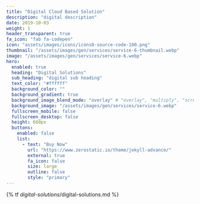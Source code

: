 ```yaml
---
title: "Digital Cloud Based Solution"
description: "digital description"
date: 2019-10-03
weight: 1
header_transparent: true
fa_icon: "fab fa-codepen"
icon: "assets/images/icons/icons8-source-code-100.png"
thumbnail: "/assets/images/gen/services/service-6-thumbnail.webp"
image: "/assets/images/gen/services/service-6.webp"
hero:
  enabled: true
  heading: "Digital Solutions"
  sub_heading: "digital sub heading"
  text_color: "#ffffff"
  background_color: ""
  background_gradient: true
  background_image_blend_mode: "overlay" # "overlay", "multiply", "screen"
  background_image: "/assets/images/gen/services/service-6.webp"
  fullscreen_mobile: false
  fullscreen_desktop: false
  height: 660px
  buttons:
    enabled: false
    list:
      - text: "Buy Now"
        url: "https://www.zerostatic.io/theme/jekyll-advance/"
        external: true
        fa_icon: false
        size: large
        outline: false
        style: "primary"
---
```


{% tf _digital-solutions_/digital-solutions.md %}